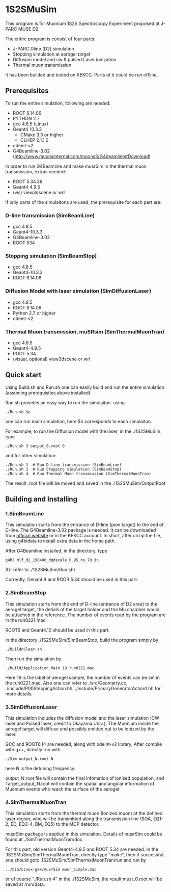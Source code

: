 
# 1S2SMuSim

This program is for Muonium 1S2S Spectroscopy Experiment proposed at J-PARC MUSE D2

The entire program is consist of four parts:

- J-PARC Dline (D2) simulation
- Stopping simulation at aerogel target
- Diffusion model and cw & pulsed Laser ionization
- Thermal muon transmission

It has been builded and tested on KEKCC. Parts of it could be run offline.


## Prerequisites

To run the entire simulation, following are needed:

- ROOT 6.14.06
- PYTHON 2.7
- gcc 4.8.5 (Linux)
- Geant4 10.3.3
	- CMake 3.3 or higher
	- CLHEP 2.1.1.0
- odeint-v2
- G4Beamline-3.02 (http://www.muonsinternal.com/muons3/G4beamline#Download)

In order to run G4Beamline and make musrSim in the thermal muon transmission, extras needed:

- ROOT 5.34.36
- Geant4 4.9.5
- (vis) view3dscene or wrl

If only parts of the simulaitons are used, the prerequisite for each part are:

### D-line transmission (SimBeamLine)

- gcc 4.8.5
- Geant4-10.3.3
- G4Beamline-3.02
- ROOT 534


### Stopping simulation (SimBeamStop)

- gcc 4.8.5
- Geant4-10.3.3
- ROOT 6.14.06

### Diffusion Model with laser simulation (SimDiffusionLaser)

- gcc 4.8.5
- ROOT 6.14.06
- Python 2.7 or higher
- odeint-v2

### Thermal Muon transmission, muSRsim (SimThermalMuonTran)

- gcc 4.8.5
- Geant4-4.9.5
- ROOT 5.34
- (visual, optional) view3dscene or wrl

## Quick start

Using Build.sh and Run.sh one can easily build and run the entire simulation (assuming prerequisites above installed).

Run.sh provides an easy way to run the simulaiton. using

```
./Run.sh $n
```

one can run each simulation, here $n corresponds to each simulaiton.

For example, to run the Diffusion model with the laser, in the ./1S2SMuSim, type

```
./Run.sh 3 output_0.root 0
```

and for other simulation:

```
./Run.sh 1  # Run D-line transmission (SimBeamLine)
./Run.sh 2  # Run Stopping simulation (SimBeamStop)
./Run.sh 4  # Run Thermal Muon transmission (SimThermalMuonTran)
```

The result .root file will be moved and saved in the ./1S2SMuSim/OutputRoot

## Building and Installing

### 1.SimBeamLine

This simulation starts from the entrance of D-line (pion target) to the end of D-line. The G4Beamline-3.02 package is needed. It can be downloaded from [official website](http://www.muonsinternal.com/muons3/G4beamline#Download) or in the KEKCC account. In short, after unzip the file, using g4bldata to install extra data in the home path.

After G4Beamline installed, in the directory, type

```
g4bl mlf_d2_190406_dqdscale_0.95_ns_70.in
```

 (Or refer to ./1S2SMuSim/Run.sh)

Currently, Genat4.9 and ROOR 5.34 should be used in this part.

### 2.SimBeamStop

This simulation starts from the end of D-line (entrance of D2 area) to the aerogel target, the detials of the target holder and the Mu chamber would be attached in the reference. The number of events read by the program are in the run0221.mac

ROOT6 and Geant4.10 should be used in this part.

In the directory ./1S2SMuSim/SimBeamStop, build the program simply by 

```
./buildnClear.sh
```

Then run the simulation by

```
./build/Application_Main 19 run0221.mac
```

Here 19 is the label of aerogel sample, the number of events can be set in the run0221.mac. Also one can refer to ./src/Geometry.cc, ./include/P00SteppingAction.hh, ./include/PrimaryGeneratorAction1.hh for more details.

### 3.SimDiffusionLaser

This simulation includes the diffusion model and the laser simulation (CW laser and Pulsed laser, credit to Okayama Univ.). The Muonium inside the aerogel target will diffuse and possibly emitted out to be ionized by the laser.

GCC and ROOT6.14 are needed, along with odeint-v2 library. After compile with g++, directly run with

```
./Sim output_N.root N
```

here N is the detuning frequency.

output_N.root file will contain the final infomation of ionized population, and Target_output_N.root will contain the spatial and angular information of Muonium events who reach the surface of the aerogel.

### 4.SimThermalMuonTran

This simulation starts from the thermal muon (Ionized muon) at the defined laser region, who will be transmitted along the transmission line (SOA, EQ1-2, ED, EQ3-4, BM, EQ5) to the MCP detector.

musrSim package is applied in this simulaiton. Details of musrSim could be found at ./SimThermalMuonTran/doc

For this part, old version Geant4-4.9.5 and ROOT 5.34 are needed. In the .1S2SMuSim/SimThermalMuonTran, directly type "make", then if successful, one should goto .1S2SMuSim/SimThermalMuonTran/run and run by

```
../bin/Linux-g++/musrSim musr_simple.mac
```

or of course "./Run.sh 4" in the ./1S2SMuSim, the result musr_0.root will be saved at /run/data.






